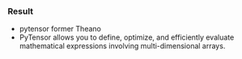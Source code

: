 ### Result
* pytensor former Theano
* PyTensor allows you to define, optimize, and efficiently evaluate mathematical expressions involving multi-dimensional arrays.
